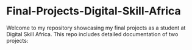 # Final-Projects-Digital-Skill-Africa
Welcome to my repository showcasing my final projects as a student at Digital Skill Africa. This repo includes detailed documentation of two projects:
